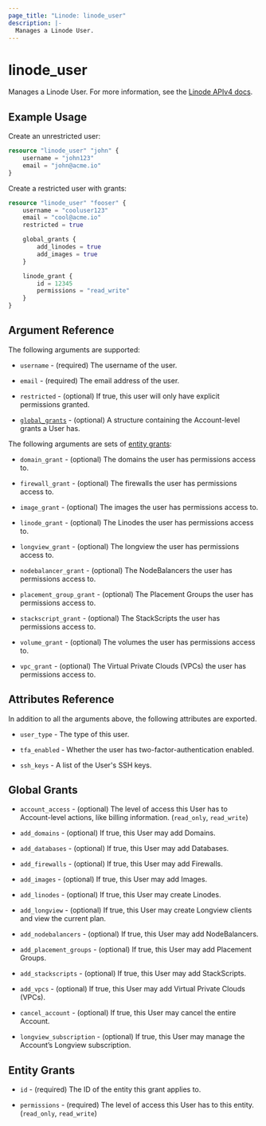 ```yaml
---
page_title: "Linode: linode_user"
description: |-
  Manages a Linode User.
---
```


# linode\_user

Manages a Linode User.
For more information, see the [Linode APIv4 docs](https://techdocs.akamai.com/linode-api/reference/post-user).

## Example Usage

Create an unrestricted user:

```terraform
resource "linode_user" "john" {
    username = "john123"
    email = "john@acme.io"
}
```

Create a restricted user with grants:

```terraform
resource "linode_user" "fooser" {
    username = "cooluser123"
    email = "cool@acme.io"
    restricted = true

    global_grants {
        add_linodes = true
        add_images = true
    }

    linode_grant {
        id = 12345
        permissions = "read_write"
    }
}
```

## Argument Reference

The following arguments are supported:

* `username` - (required) The username of the user.

* `email` - (required) The email address of the user.

* `restricted` - (optional) If true, this user will only have explicit permissions granted.

* [`global_grants`](#global-grants) - (optional) A structure containing the Account-level grants a User has.

The following arguments are sets of [entity grants](#entity-grants):

* `domain_grant` - (optional) The domains the user has permissions access to.

* `firewall_grant` - (optional) The firewalls the user has permissions access to.

* `image_grant` - (optional) The images the user has permissions access to.

* `linode_grant` - (optional) The Linodes the user has permissions access to.

* `longview_grant` - (optional) The longview the user has permissions access to.

* `nodebalancer_grant` - (optional) The NodeBalancers the user has permissions access to.

* `placement_group_grant` - (optional) The Placement Groups the user has permissions access to.

* `stackscript_grant` - (optional) The StackScripts the user has permissions access to.

* `volume_grant` - (optional) The volumes the user has permissions access to.

* `vpc_grant` - (optional) The Virtual Private Clouds (VPCs) the user has permissions access to.

## Attributes Reference

In addition to all the arguments above, the following attributes are exported.

* `user_type` - The type of this user.

* `tfa_enabled` - Whether the user has two-factor-authentication enabled.

* `ssh_keys` - A list of the User's SSH keys.

## Global Grants

* `account_access` - (optional) The level of access this User has to Account-level actions, like billing information. (`read_only`, `read_write`)

* `add_domains` - (optional) If true, this User may add Domains.

* `add_databases` - (optional) If true, this User may add Databases.

* `add_firewalls` - (optional) If true, this User may add Firewalls.

* `add_images` - (optional) If true, this User may add Images.

* `add_linodes` - (optional) If true, this User may create Linodes.

* `add_longview` - (optional) If true, this User may create Longview clients and view the current plan.

* `add_nodebalancers` - (optional) If true, this User may add NodeBalancers.

* `add_placement_groups` - (optional) If true, this User may add Placement Groups.

* `add_stackscripts` - (optional) If true, this User may add StackScripts.

* `add_vpcs` - (optional) If true, this User may add Virtual Private Clouds (VPCs).

* `cancel_account` - (optional) If true, this User may cancel the entire Account.

* `longview_subscription` - (optional) If true, this User may manage the Account’s Longview subscription.

## Entity Grants

* `id` - (required) The ID of the entity this grant applies to.

* `permissions` - (required) The level of access this User has to this entity. (`read_only`, `read_write`)
